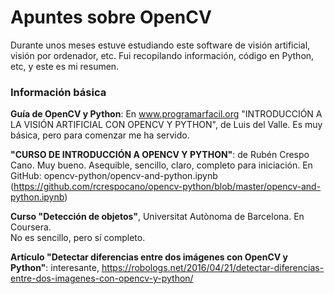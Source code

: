 # Apuntes sobre OpenCV

Durante unos meses estuve estudiando este software de visión artificial, visión por ordenador, etc. Fui recopilando información, código en Python, etc, y este es mi resumen.  

### Información básica  
**Guía de OpenCV y Python**: En www.programarfacil.org  "INTRODUCCIÓN A LA VISIÓN ARTIFICIAL CON OPENCV Y PYTHON", de Luis del Valle. Es muy básica, pero para comenzar me ha servido.  

**"CURSO DE INTRODUCCIÓN A OPENCV Y PYTHON"**: de Rubén Crespo Cano. Muy bueno. Asequible, sencillo, claro, completo para iniciación. En GitHub: opencv-python/opencv-and-python.ipynb  (https://github.com/rcrespocano/opencv-python/blob/master/opencv-and-python.ipynb)  

**Curso "Detección de objetos"**, Universitat Autònoma de Barcelona. En Coursera.  
No es sencillo, pero sí completo.  

**Artículo "Detectar diferencias entre dos imágenes con OpenCV y Python"**: interesante, https://robologs.net/2016/04/21/detectar-diferencias-entre-dos-imagenes-con-opencv-y-python/  

